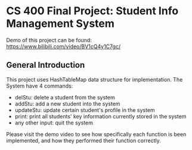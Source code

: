 # CS 400 Final Project: Student Info Management System

Demo of this project can be found: https://www.bilibili.com/video/BV1cQ4y1C7gc/

## General Introduction 
This project uses HashTableMap data structure for implementation. The System have 4 commands:

- delStu: delete a student from the system
- addStu: add a new student into the system
- updateStu: update certain student's profile in the system
- print: print all students' key information currently stored in the system
- any other input: quit the system

Please visit the demo video to see how specifically each function is been implemented, and how they performed their function correctly.
